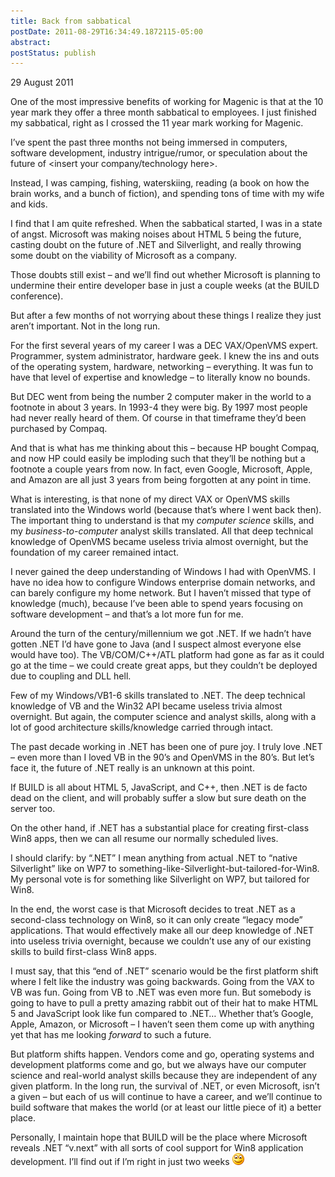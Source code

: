 ```yaml
---
title: Back from sabbatical
postDate: 2011-08-29T16:34:49.1872115-05:00
abstract: 
postStatus: publish
---
```

29 August 2011

One of the most impressive benefits of working for Magenic is that at the 10 year mark they offer a three month sabbatical to employees. I just finished my sabbatical, right as I crossed the 11 year mark working for Magenic.

I’ve spent the past three months not being immersed in computers, software development, industry intrigue/rumor, or speculation about the future of &lt;insert your company/technology here&gt;.

Instead, I was camping, fishing, waterskiing, reading (a book on how the brain works, and a bunch of fiction), and spending tons of time with my wife and kids.

I find that I am quite refreshed. When the sabbatical started, I was in a state of angst. Microsoft was making noises about HTML 5 being the future, casting doubt on the future of .NET and Silverlight, and really throwing some doubt on the viability of Microsoft as a company.

Those doubts still exist – and we’ll find out whether Microsoft is planning to undermine their entire developer base in just a couple weeks (at the BUILD conference).

But after a few months of not worrying about these things I realize they just aren’t important. Not in the long run.

For the first several years of my career I was a DEC VAX/OpenVMS expert. Programmer, system administrator, hardware geek. I knew the ins and outs of the operating system, hardware, networking – everything. It was fun to have that level of expertise and knowledge – to literally know no bounds.

But DEC went from being the number 2 computer maker in the world to a footnote in about 3 years. In 1993-4 they were big. By 1997 most people had never really heard of them. Of course in that timeframe they’d been purchased by Compaq.

And that is what has me thinking about this – because HP bought Compaq, and now HP could easily be imploding such that they’ll be nothing but a footnote a couple years from now. In fact, even Google, Microsoft, Apple, and Amazon are all just 3 years from being forgotten at any point in time.

What is interesting, is that none of my direct VAX or OpenVMS skills translated into the Windows world (because that’s where I went back then). The important thing to understand is that my *computer science* skills, and my *business-to-computer* analyst skills translated. All that deep technical knowledge of OpenVMS became useless trivia almost overnight, but the foundation of my career remained intact.

I never gained the deep understanding of Windows I had with OpenVMS. I have no idea how to configure Windows enterprise domain networks, and can barely configure my home network. But I haven’t missed that type of knowledge (much), because I’ve been able to spend years focusing on software development – and that’s a lot more fun for me.

Around the turn of the century/millennium we got .NET. If we hadn’t have gotten .NET I’d have gone to Java (and I suspect almost everyone else would have too). The VB/COM/C++/ATL platform had gone as far as it could go at the time – we could create great apps, but they couldn’t be deployed due to coupling and DLL hell.

Few of my Windows/VB1-6 skills translated to .NET. The deep technical knowledge of VB and the Win32 API became useless trivia almost overnight. But again, the computer science and analyst skills, along with a lot of good architecture skills/knowledge carried through intact.

The past decade working in .NET has been one of pure joy. I truly love .NET – even more than I loved VB in the 90’s and OpenVMS in the 80’s. But let’s face it, the future of .NET really is an unknown at this point.

If BUILD is all about HTML 5, JavaScript, and C++, then .NET is de facto dead on the client, and will probably suffer a slow but sure death on the server too.

On the other hand, if .NET has a substantial place for creating first-class Win8 apps, then we can all resume our normally scheduled lives.

I should clarify: by “.NET” I mean anything from actual .NET to “native Silverlight” like on WP7 to something-like-Silverlight-but-tailored-for-Win8. My personal vote is for something like Silverlight on WP7, but tailored for Win8.

In the end, the worst case is that Microsoft decides to treat .NET as a second-class technology on Win8, so it can only create “legacy mode” applications. That would effectively make all our deep knowledge of .NET into useless trivia overnight, because we couldn’t use any of our existing skills to build first-class Win8 apps.

I must say, that this “end of .NET” scenario would be the first platform shift where I felt like the industry was going backwards. Going from the VAX to VB was fun. Going from VB to .NET was even more fun. But somebody is going to have to pull a pretty amazing rabbit out of their hat to make HTML 5 and JavaScript look like fun compared to .NET… Whether that’s Google, Apple, Amazon, or Microsoft – I haven’t seen them come up with anything yet that has me looking *forward* to such a future.

But platform shifts happen. Vendors come and go, operating systems and development platforms come and go, but we always have our computer science and real-world analyst skills because they are independent of any given platform. In the long run, the survival of .NET, or even Microsoft, isn’t a given – but each of us will continue to have a career, and we’ll continue to build software that makes the world (or at least our little piece of it) a better place.

Personally, I maintain hope that BUILD will be the place where Microsoft reveals .NET “v.next” with all sorts of cool support for Win8 application development. I’ll find out if I’m right in just two weeks ![Smile](binary/Windows-Live-Writer/Back-from-sabbatical_CB34/wlEmoticon-smile_2.png)
